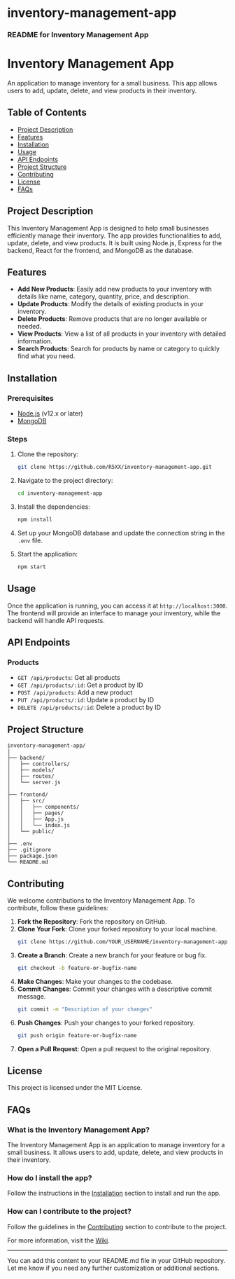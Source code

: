 # inventory-management-app
### README for Inventory Management App

# Inventory Management App

An application to manage inventory for a small business. This app allows users to add, update, delete, and view products in their inventory.

## Table of Contents
- [Project Description](#project-description)
- [Features](#features)
- [Installation](#installation)
- [Usage](#usage)
- [API Endpoints](#api-endpoints)
- [Project Structure](#project-structure)
- [Contributing](#contributing)
- [License](#license)
- [FAQs](#faqs)

## Project Description

This Inventory Management App is designed to help small businesses efficiently manage their inventory. The app provides functionalities to add, update, delete, and view products. It is built using Node.js, Express for the backend, React for the frontend, and MongoDB as the database.

## Features

- **Add New Products**: Easily add new products to your inventory with details like name, category, quantity, price, and description.
- **Update Products**: Modify the details of existing products in your inventory.
- **Delete Products**: Remove products that are no longer available or needed.
- **View Products**: View a list of all products in your inventory with detailed information.
- **Search Products**: Search for products by name or category to quickly find what you need.

## Installation

### Prerequisites

- [Node.js](https://nodejs.org/) (v12.x or later)
- [MongoDB](https://www.mongodb.com/)

### Steps

1. Clone the repository:
   ```sh
   git clone https://github.com/R5XX/inventory-management-app.git
   ```

2. Navigate to the project directory:
   ```sh
   cd inventory-management-app
   ```

3. Install the dependencies:
   ```sh
   npm install
   ```

4. Set up your MongoDB database and update the connection string in the `.env` file.

5. Start the application:
   ```sh
   npm start
   ```

## Usage

Once the application is running, you can access it at `http://localhost:3000`. The frontend will provide an interface to manage your inventory, while the backend will handle API requests.

## API Endpoints

### Products

- `GET /api/products`: Get all products
- `GET /api/products/:id`: Get a product by ID
- `POST /api/products`: Add a new product
- `PUT /api/products/:id`: Update a product by ID
- `DELETE /api/products/:id`: Delete a product by ID

## Project Structure

```
inventory-management-app/
│
├── backend/
│   ├── controllers/
│   ├── models/
│   ├── routes/
│   └── server.js
│
├── frontend/
│   ├── src/
│   │   ├── components/
│   │   ├── pages/
│   │   ├── App.js
│   │   └── index.js
│   └── public/
│
├── .env
├── .gitignore
├── package.json
└── README.md
```

## Contributing

We welcome contributions to the Inventory Management App. To contribute, follow these guidelines:

1. **Fork the Repository**: Fork the repository on GitHub.
2. **Clone Your Fork**: Clone your forked repository to your local machine.
   ```sh
   git clone https://github.com/YOUR_USERNAME/inventory-management-app.git
   ```
3. **Create a Branch**: Create a new branch for your feature or bug fix.
   ```sh
   git checkout -b feature-or-bugfix-name
   ```
4. **Make Changes**: Make your changes to the codebase.
5. **Commit Changes**: Commit your changes with a descriptive commit message.
   ```sh
   git commit -m "Description of your changes"
   ```
6. **Push Changes**: Push your changes to your forked repository.
   ```sh
   git push origin feature-or-bugfix-name
   ```
7. **Open a Pull Request**: Open a pull request to the original repository.

## License

This project is licensed under the MIT License.

## FAQs

### What is the Inventory Management App?
The Inventory Management App is an application to manage inventory for a small business. It allows users to add, update, delete, and view products in their inventory.

### How do I install the app?
Follow the instructions in the [Installation](#installation) section to install and run the app.

### How can I contribute to the project?
Follow the guidelines in the [Contributing](#contributing) section to contribute to the project.

For more information, visit the [Wiki](https://github.com/R5XX/inventory-management-app/wiki).

---

You can add this content to your README.md file in your GitHub repository. Let me know if you need any further customization or additional sections.
